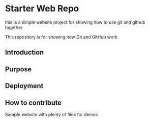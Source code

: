 # Starter Web Repo

this is a simple website project for showing how to use git and github together

This repository is for showing how Git and GitHub work

## Introduction

## Purpose


## Deployment

## How to contribute
Sample website with plenty of files for demos